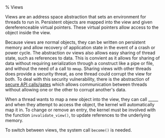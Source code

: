 % Views

Views are an address space abstraction that sets an environment for threads to run in. Persistent objects are mapped into the view and given dereferenceable virtual pointers. These virtual pointers allow access to the object inside the view.

Because views are normal objects, they can be written on persistent memory and allow recovery of application state in the event of a crash or power cycle. The abstraction ov views also allows easy sharing of thread state, such as references to data. This is convient as it allows for sharing of data without requiring serialization through a construct like a pipe or file, and without the need of a call to `mmap`. Sharing views with other threads does provide a security threat, as one thread could corrupt the view for both. To deal with this security vulnerability, there is the abstraction of [secure API calls/gates](./Gates.md) which allows communication between threads without allowing one or the other to corrupt another's data.

When a thread wants to map a new object into the view, they can call _____ and when they attempt to access the object, the kernel will automatically map it in. To change or remove an entry, the kernel must be involved with the function `invalidate_view()`, to update references to the underlying memory.

To switch between views, the system call `become()` is needed.
